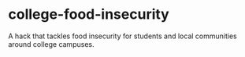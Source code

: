 # college-food-insecurity
A hack that tackles food insecurity for students and local communities around college campuses.
